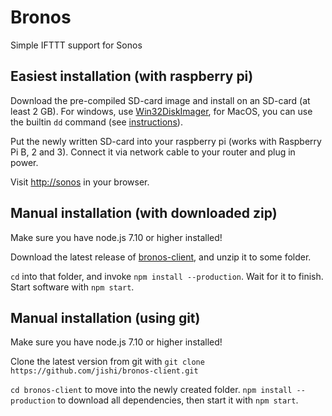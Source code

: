 # Bronos

Simple IFTTT support for Sonos

## Easiest installation (with raspberry pi)

Download the pre-compiled SD-card image and install on an SD-card (at least 2 GB). For windows, use [Win32DiskImager](https://sourceforge.net/projects/win32diskimager/), for MacOS, you can use the builtin `dd` command (see [instructions](http://elinux.org/RPi_Easy_SD_Card_Setup)).

Put the newly written SD-card into your raspberry pi (works with Raspberry Pi B, 2 and 3). Connect it via network cable to your router and plug in power.

Visit [http://sonos](http://sonos) in your browser.

## Manual installation (with downloaded zip)

Make sure you have node.js 7.10 or higher installed!

Download the latest release of [bronos-client](https://github.com/jishi/bronos-client/archive/master.zip), and unzip it to some folder.

`cd` into that folder, and invoke `npm install --production`. Wait for it to finish. Start software with `npm start`.

## Manual installation (using git)

Make sure you have node.js 7.10 or higher installed!

Clone the latest version from git with `git clone https://github.com/jishi/bronos-client.git`

`cd bronos-client` to move into the newly created folder. `npm install --production` to download all dependencies, then start it with `npm start`.